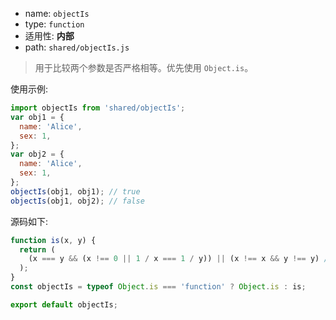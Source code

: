 - name: `objectIs`
- type: `function`
- 适用性: **内部**
- path: `shared/objectIs.js`

> 用于比较两个参数是否严格相等。优先使用 `Object.is`。

使用示例:

```js
import objectIs from 'shared/objectIs';
var obj1 = {
  name: 'Alice',
  sex: 1,
};
var obj2 = {
  name: 'Alice',
  sex: 1,
};
objectIs(obj1, obj1); // true
objectIs(obj1, obj2); // false
```

源码如下:

```js
function is(x, y) {
  return (
    (x === y && (x !== 0 || 1 / x === 1 / y)) || (x !== x && y !== y) // eslint-disable-line no-self-compare
  );
}
const objectIs = typeof Object.is === 'function' ? Object.is : is;

export default objectIs;
```
